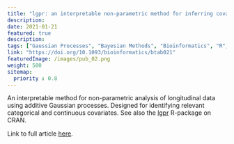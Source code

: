 ```yaml
---
title: "lgpr: an interpretable non-parametric method for inferring covariate effects from longitudinal data. J Timonen, H Mannerström, A Vehtari, and H Lähdesmäki. Bioinformatics (2021)."
description:
date: 2021-01-21
featured: true
description: 
tags: ["Gaussian Processes", "Bayesian Methods", "Bioinformatics", "R", "Stan"]
link: "https://doi.org/10.1093/bioinformatics/btab021"
featuredImage: /images/pub_02.png
weight: 500
sitemap:
  priority : 0.8
---
```


An interpretable method for non-parametric analysis of longitudinal data using additive Gaussian processes. Designed for identifying relevant categorical and continuous covariates. See also the [lgpr](https://cran.r-project.org/web/packages/lgpr/index.html) R-package on CRAN.

Link to full article [here](https://doi.org/10.1093/bioinformatics/btab021).
